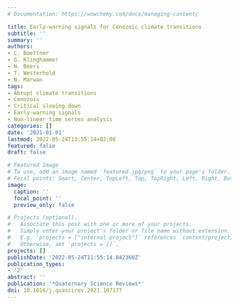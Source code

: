```yaml
---
# Documentation: https://wowchemy.com/docs/managing-content/

title: Early-warning signals for Cenozoic climate transitions
subtitle: ''
summary: ''
authors:
- C. Boettner
- G. Klinghammer
- N. Boers
- T. Westerhold
- N. Marwan
tags:
- Abrupt climate transitions
- Cenozoic
- Critical slowing down
- Early-warning signals
- Non-linear time series analysis
categories: []
date: '2021-01-01'
lastmod: 2022-05-24T13:55:14+02:00
featured: false
draft: false

# Featured image
# To use, add an image named `featured.jpg/png` to your page's folder.
# Focal points: Smart, Center, TopLeft, Top, TopRight, Left, Right, BottomLeft, Bottom, BottomRight.
image:
  caption: ''
  focal_point: ''
  preview_only: false

# Projects (optional).
#   Associate this post with one or more of your projects.
#   Simply enter your project's folder or file name without extension.
#   E.g. `projects = ["internal-project"]` references `content/project/deep-learning/index.md`.
#   Otherwise, set `projects = []`.
projects: []
publishDate: '2022-05-24T11:55:14.842360Z'
publication_types:
- '2'
abstract: ''
publication: '*Quaternary Science Reviews*'
doi: 10.1016/j.quascirev.2021.107177
---
```

